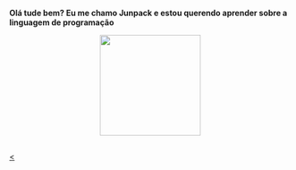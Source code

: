**Olá tude bem? Eu me chamo Junpack e estou querendo aprender sobre a linguagem de programação**
<div align="center">
  <a href="https://github.com/Juntpack">
  <img height="180em" src="https://github-readme-stats.vercel.app/api?username=Juntpack&show_icons=true&theme=dracula&include_all_commits=true&count_private=true"/>
</div>
 
   ##
 
<div> 
 
  <
 
</div>

 
